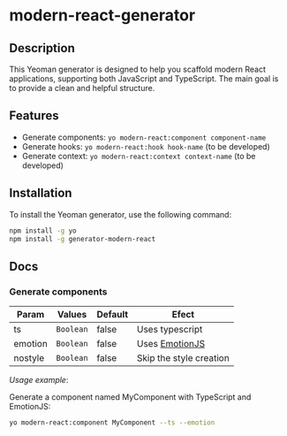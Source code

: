 # modern-react-generator

## Description

This Yeoman generator is designed to help you scaffold modern React applications, supporting both JavaScript and TypeScript. The main goal is to provide a clean and helpful structure.

## Features

- Generate components: `yo modern-react:component component-name`
- Generate hooks: `yo modern-react:hook hook-name` (to be developed)
- Generate context: `yo modern-react:context context-name` (to be developed)

## Installation

To install the Yeoman generator, use the following command:

```bash
npm install -g yo
npm install -g generator-modern-react
```

## Docs

### Generate components

| Param       | Values    | Default  |Efect |
| ----------- | ----------| -------- | - |
| ts          | `Boolean` | false    | Uses typescript |
| emotion     | `Boolean` | false    | Uses [EmotionJS](https://emotion.sh)|
| nostyle     | `Boolean` | false    | Skip the style creation |

*Usage example*: 

Generate a component named MyComponent with TypeScript and EmotionJS:

```bash
yo modern-react:component MyComponent --ts --emotion
```